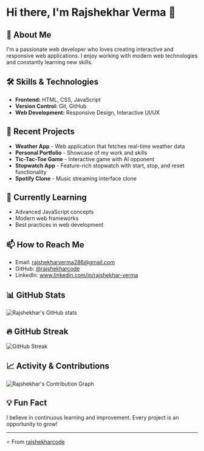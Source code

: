 # Hi there, I'm Rajshekhar Verma 👋

## 🚀 About Me

I'm a passionate web developer who loves creating interactive and responsive web applications. I enjoy working with modern web technologies and constantly learning new skills.

## 🛠️ Skills & Technologies

- **Frontend:** HTML, CSS, JavaScript
- **Version Control:** Git, GitHub
- **Web Development:** Responsive Design, Interactive UI/UX

## 💼 Recent Projects

- **Weather App** - Web application that fetches real-time weather data
- **Personal Portfolio** - Showcase of my work and skills
- **Tic-Tac-Toe Game** - Interactive game with AI opponent
- **Stopwatch App** - Feature-rich stopwatch with start, stop, and reset functionality
- **Spotify Clone** - Music streaming interface clone

## 🌱 Currently Learning

- Advanced JavaScript concepts
- Modern web frameworks
- Best practices in web development

## 📫 How to Reach Me

- Email: rajshekharverma286@gmail.com
- GitHub: [@rajshekharcode](https://github.com/rajshekharcode)
- LinkedIn: www.linkedin.com/in/rajshekhar-verma

## 📊 GitHub Stats

![Rajshekhar's GitHub stats](https://github-readme-stats.vercel.app/api?username=rajshekharcode&show_icons=true&theme=radical)

## 🔥 GitHub Streak

![GitHub Streak](https://github-readme-streak-stats.herokuapp.com/?user=rajshekharcode&theme=radical)

## 📈 Activity & Contributions

![Rajshekhar's Contribution Graph](https://github-readme-activity-graph.vercel.app/graph?username=rajshekharcode&theme=github-compact)

## 💡 Fun Fact

I believe in continuous learning and improvement. Every project is an opportunity to grow!

---

⭐️ From [rajshekharcode](https://github.com/rajshekharcode)
